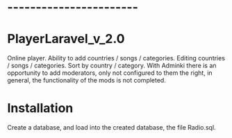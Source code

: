 # -----------------------
# PlayerLaravel_v_2.0

Online player.
Ability to add countries / songs / categories.
Editing countries / songs / categories.
Sort by country / category.
With Adminki there is an opportunity to add moderators, only not configured to them the right, in general, the functionality of the mods is not completed.

# Installation

Create a database, and load into the created database, the file Radio.sql.
